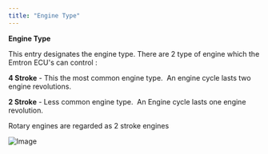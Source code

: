 ```yaml
---
title: "Engine Type"
---
```


**Engine Type**


This entry designates the engine type. There are 2 type of engine which the Emtron ECU's can control :


**&#52; Stroke** - This the most common engine type.&nbsp; An engine cycle lasts two engine revolutions. &nbsp;


**&#50; Stroke** - Less common engine type.&nbsp; An Engine cycle lasts one engine revolution. &nbsp;


Rotary engines are regarded as 2 stroke engines


![Image](</lib/AA main2.jpg>)
